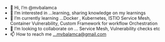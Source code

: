 - 👋 Hi, I’m @mvbalamca
- 👀 I’m interested in ...learning, sharing knowledge on my learnings 
- 🌱 I’m currently learning ...Docker , Kubernetes, ISTIO Service Mesh, Container Vulnerability, Custom Framework for workflow Orchestration
- 💞️ I’m looking to collaborate on ... Service Mesh, Vulnerability checks etc
- 📫 How to reach me ...mvbalamca@gmail.com

<!---
mvbalamca/mvbalamca is a ✨ special ✨ repository because its `README.md` (this file) appears on your GitHub profile.
You can click the Preview link to take a look at your changes.
--->
